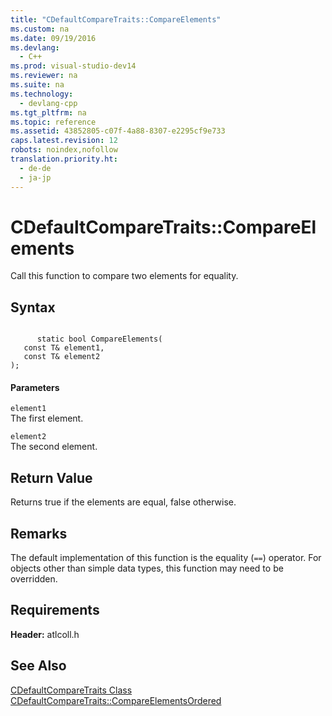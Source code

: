 ```yaml
---
title: "CDefaultCompareTraits::CompareElements"
ms.custom: na
ms.date: 09/19/2016
ms.devlang: 
  - C++
ms.prod: visual-studio-dev14
ms.reviewer: na
ms.suite: na
ms.technology: 
  - devlang-cpp
ms.tgt_pltfrm: na
ms.topic: reference
ms.assetid: 43852805-c07f-4a88-8307-e2295cf9e733
caps.latest.revision: 12
robots: noindex,nofollow
translation.priority.ht: 
  - de-de
  - ja-jp
---
```

# CDefaultCompareTraits::CompareElements
Call this function to compare two elements for equality.  
  
## Syntax  
  
```  
  
      static bool CompareElements(  
   const T& element1,  
   const T& element2   
);  
```  
  
#### Parameters  
 `element1`  
 The first element.  
  
 `element2`  
 The second element.  
  
## Return Value  
 Returns true if the elements are equal, false otherwise.  
  
## Remarks  
 The default implementation of this function is the equality (`==`) operator. For objects other than simple data types, this function may need to be overridden.  
  
## Requirements  
 **Header:** atlcoll.h  
  
## See Also  
 [CDefaultCompareTraits Class](../vs140/CDefaultCompareTraits-Class.md)   
 [CDefaultCompareTraits::CompareElementsOrdered](../vs140/CDefaultCompareTraits--CompareElementsOrdered.md)